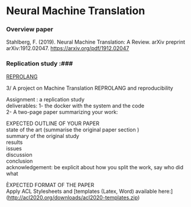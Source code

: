 
# Neural Machine Translation


### Overview paper ###
Stahlberg, F. (2019). Neural Machine Translation: A Review. arXiv preprint arXiv:1912.02047.
https://arxiv.org/pdf/1912.02047


### Replication study :###
[REPROLANG](https://lrec2020.lrec-conf.org/en/reprolang2020/call-for-papers/)


3/ A project on Machine Translation 
REPROLANG and reproducibility </br>

Assignment : a replication study  </br>
deliverables:
1- the docker with the system and the code </br>
2- A two-page paper summarizing your work: </br>


EXPECTED OUTLINE OF YOUR PAPER</br>
state of the art (summarise the original paper section )</br>
summary of the original study </br>
results </br>
issues </br>
discussion </br>
conclusion </br>
acknowledgement: be explicit about how you split the work, say who did what</br>

ÈXPECTED FORMAT OF THE PAPER <br>
Apply ACL Stylesheets  and [templates (Latex, Word)  available here:] (http://acl2020.org/downloads/acl2020-templates.zip)








